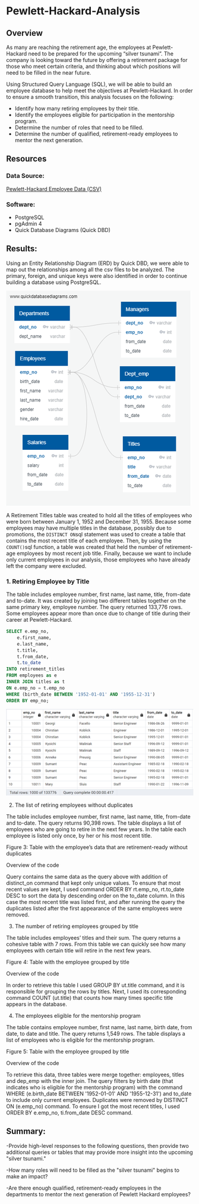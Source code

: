 # Pewlett-Hackard-Analysis

## Overview

As many are reaching the retirement age, the employees at Pewlett-Hackard need to be prepared for the upcoming “silver tsunami”. The company is looking toward the future by offering a retirement package for those who meet certain criteria, and thinking about which positions will need to be filled in the near future. 

Using Structured Query Language (SQL), we will be able to build an employee database to help meet the objectives at Pewlett-Hackard. In order to ensure a smooth transition, this analysis focuses on the following:

* Identify how many retiring employees by their title.
* Identify the employees eligible for participation in the mentorship program.
* Determine the number of roles that need to be filled.
* Determine the number of qualified, retirement-ready employees to mentor the next generation.

## Resources

### Data Source:

[Pewlett-Hackard Employee Data (CSV)](https://github.com/doliver231/Pewlett-Hackard-Analysis/tree/main/Data)

### Software:

* PostgreSQL
* pgAdmin 4
* Quick Database Diagrams (Quick DBD)

## Results: 

Using an Entity Relationship Diagram (ERD) by Quick DBD, we were able to map out the relationships among all the csv files to be analyzed. The primary, foreign, and unique keys were also identified in order to continue building a database using PostgreSQL.

![ERD for our Employee Database](https://github.com/doliver231/Pewlett-Hackard-Analysis/blob/main/EmployeeDB.png)

A Retirement Titles table was created to hold all the titles of employees who were born between January 1, 1952 and December 31, 1955. Because some employees may have multiple titles in the database, possibly due to promotions, the `DISTINCT ON`sql statement was used to create a table that contains the most recent title of each employee. Then, by using the `COUNT()`sql function, a table was created that held the number of retirement-age employees by most recent job title. Finally, because we want to include only current employees in our analysis, those employees who have already left the company were excluded.

### 1. Retiring Employee by Title

The table includes employee number, first name, last name, title, from-date and to-date. It was created by joining two different tables together on the same primary key, employee number. The query returned 133,776 rows. Some employees appear more than once due to change of title during their career at Pewlett-Hackard.

```sql
SELECT e.emp_no, 
    e.first_name, 
    e.last_name, 
    t.title, 
    t.from_date, 
    t.to_date
INTO retirement_titles
FROM employees as e
INNER JOIN titles as t
ON e.emp_no = t.emp_no
WHERE (birth_date BETWEEN '1952-01-01' AND '1955-12-31')
ORDER BY emp_no;
```

![Retiring Employees by Title Output](https://github.com/doliver231/Pewlett-Hackard-Analysis/blob/main/Screenshots/Deliverable1_retirement_titles.png)


2. The list of retiring employees without duplicates

The table includes employee number, first name, last name, title, from-date and to-date.
The query returns 90,398 rows.
The table displays a list of employees who are going to retire in the next few years.
In the table each employee is listed only once, by her or his most recent title.


Figure 3: Table with the employee’s data that are retirement-ready without duplicates

Overview of the code

Query contains the same data as the query above with addition of distinct_on command that kept only unique values. To ensure that most recent values are kept, I used command ORDER BY rt.emp_no, rt.to_date DESC to sort the data by descending order on the to_date column. In this case the most recent title was listed first, and after running the query the duplicates listed after the first appearance of the same employees were removed.

3. The number of retiring employees grouped by title

The table includes employees’ titles and their sum.
The query returns a cohesive table with 7 rows.
From this table we can quickly see how many employees with certain title will retire in the next few years.


Figure 4: Table with the employee grouped by title

Overview of the code

In order to retrieve this table I used GROUP BY ut.title command, and it is responsible for grouping the rows by titles. Next, I used its corresponding command COUNT (ut.title) that counts how many times specific title appears in the database.

4. The employees eligible for the mentorship program

The table contains employee number, first name, last name, birth date, from date, to date and title.
The query returns 1,549 rows.
The table displays a list of employees who is eligible for the mentorship program.


Figure 5: Table with the employee grouped by title

Overview of the code

To retrieve this data, three tables were merge together: employees, titles and dep_emp with the inner join. The query filters by birth date (that indicates who is eligible for the mentorship program) with the command WHERE (e.birth_date BETWEEN '1952-01-01' AND '1955-12-31') and to_date to include only current employees. Duplicates were removed by DISTINCT ON (e.emp_no) command. To ensure I got the most recent titles, I used ORDER BY e.emp_no, ti.from_date DESC command.



## Summary:

-Provide high-level responses to the following questions, then provide two additional queries or tables that may provide more insight into the upcoming "silver tsunami."

-How many roles will need to be filled as the "silver tsunami" begins to make an impact?

-Are there enough qualified, retirement-ready employees in the departments to mentor the next generation of Pewlett Hackard employees?